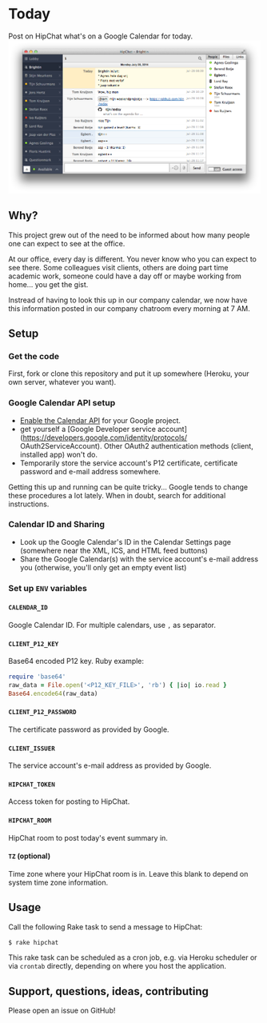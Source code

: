 # Today

Post on HipChat what's on a Google Calendar for today.
![Today Hubot Extension Screenshot](screenshot.png)


## Why?

This project grew out of the need to be informed about how many people one can expect to see at the office.

At our office, every day is different. You never know who you can expect to see there. Some colleagues visit clients, others are doing part time academic work, someone could have a day off or maybe working from home... you get the gist.

Instread of having to look this up in our company calendar, we now have this information posted in our company chatroom every morning at 7 AM.


## Setup

### Get the code

First, fork or clone this repository and put it up somewhere (Heroku, your own server, whatever you want).

### Google Calendar API setup

* [Enable the Calendar API](https://console.developers.google.com/flows/enableapi?apiid=calendar) for your Google project.
* get yourself a [Google Developer service account](https://developers.google.com/identity/protocols/
OAuth2ServiceAccount). Other OAuth2 authentication methods (client, installed app) won't do.
* Temporarily store the service account's P12 certificate, certificate password and e-mail address somewhere.

Getting this up and running can be quite tricky... Google tends to change these procedures a lot lately. When in doubt, search for additional instructions.

### Calendar ID and Sharing

* Look up the Google Calendar's ID in the Calendar Settings page (somewhere near the XML, ICS, and HTML feed buttons)
* Share the Google Calendar(s) with the service account's e-mail address you  (otherwise, you'll only get an empty event list)

### Set up `ENV` variables

#### `CALENDAR_ID`

Google Calendar ID. For multiple calendars, use `,` as separator.

#### `CLIENT_P12_KEY`

Base64 encoded P12 key. Ruby example:

~~~ruby
require 'base64'
raw_data = File.open('<P12_KEY_FILE>', 'rb') { |io| io.read }
Base64.encode64(raw_data)
~~~

#### `CLIENT_P12_PASSWORD`

The certificate password as provided by Google.

#### `CLIENT_ISSUER`

The service account's e-mail address as provided by Google.

#### `HIPCHAT_TOKEN`

Access token for posting to HipChat.

#### `HIPCHAT_ROOM`

HipChat room to post today's event summary in.

#### `TZ` (optional)

Time zone where your HipChat room is in. Leave this blank to depend on system time zone information.


## Usage

Call the following Rake task to send a message to HipChat:

```sh
$ rake hipchat
```

This rake task can be scheduled as a cron job, e.g. via Heroku scheduler or via `crontab` directly, depending on where you host the application.


## Support, questions, ideas, contributing

Please open an issue on GitHub!

